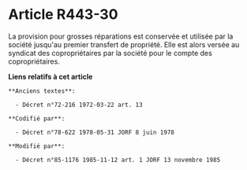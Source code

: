 # Article R443-30

La provision pour grosses réparations est conservée et utilisée par la société jusqu'au premier transfert de propriété. Elle
est alors versée au syndicat des copropriétaires par la société pour le compte des copropriétaires.

**Liens relatifs à cet article**

	**Anciens textes**:

	  - Décret n°72-216 1972-03-22 art. 13

	**Codifié par**:

	  - Décret n°78-622 1978-05-31 JORF 8 juin 1978

	**Modifié par**:

	  - Décret n°85-1176 1985-11-12 art. 1 JORF 13 novembre 1985
